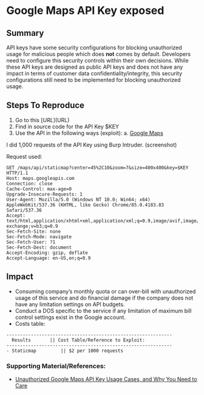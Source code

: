 

# Google Maps API Key exposed

## Summary

API keys have some security configurations for blocking unauthorized usage for malicious people which does **not** comes by default. 
Developers need to configure this security controls within their own decisions. While these API keys are designed as public API keys and does not have any impact in terms of customer data confidentiality/integrity, this security configurations still need to be implemented for blocking unauthorized usage.


## Steps To Reproduce

 1. Go to this [$URL]($URL)
 2. Find in source code for the API Key $KEY 
 3. Use the API in the following ways (exploit):
	 a. [Google Maps](https://maps.googleapis.com/maps/api/staticmap?center=45%2C10&zoom=7&size=400x400&key=$KEY)

I did 1,000 requests of the API Key using Burp Intruder. (screenshot)

Request used:
```
GET /maps/api/staticmap?center=45%2C10&zoom=7&size=400x400&key=$KEY HTTP/1.1
Host: maps.googleapis.com
Connection: close
Cache-Control: max-age=0
Upgrade-Insecure-Requests: 1
User-Agent: Mozilla/5.0 (Windows NT 10.0; Win64; x64) AppleWebKit/537.36 (KHTML, like Gecko) Chrome/85.0.4183.83 Safari/537.36
Accept: text/html,application/xhtml+xml,application/xml;q=0.9,image/avif,image/webp,image/apng,*/*;q=0.8,application/signed-exchange;v=b3;q=0.9
Sec-Fetch-Site: none
Sec-Fetch-Mode: navigate
Sec-Fetch-User: ?1
Sec-Fetch-Dest: document
Accept-Encoding: gzip, deflate
Accept-Language: en-US,en;q=0.9
```

	
## Impact

-   Consuming company’s monthly quota or can over-bill with unauthorized usage of this service and do financial damage if the company does not have any limitation settings on API budgets.
-   Conduct a DOS specific to the service if any limitation of maximum bill control settings exist in the Google account.
- Costs table:
```
-------------------------------------------------------------
  Results 		|| Cost Table/Reference to Exploit:
-------------------------------------------------------------
- Staticmap 		|| $2 per 1000 requests
``` 
 

### Supporting Material/References:
 - [Unauthorized Google Maps API Key Usage Cases, and Why You Need to Care](https://medium.com/bugbountywriteup/unauthorized-google-maps-api-key-usage-cases-and-why-you-need-to-care-1ccb28bf21e)
 

